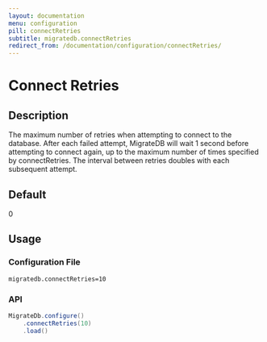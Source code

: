 ```yaml
---
layout: documentation
menu: configuration
pill: connectRetries
subtitle: migratedb.connectRetries
redirect_from: /documentation/configuration/connectRetries/
---
```


# Connect Retries

## Description

The maximum number of retries when attempting to connect to the database. After each failed attempt, MigrateDB will wait
1 second before attempting to connect again, up to the maximum number of times specified by connectRetries. The interval
between retries doubles with each subsequent attempt.

## Default

0

## Usage

### Configuration File

```properties
migratedb.connectRetries=10
```

### API

```java
MigrateDb.configure()
    .connectRetries(10)
    .load()
```
